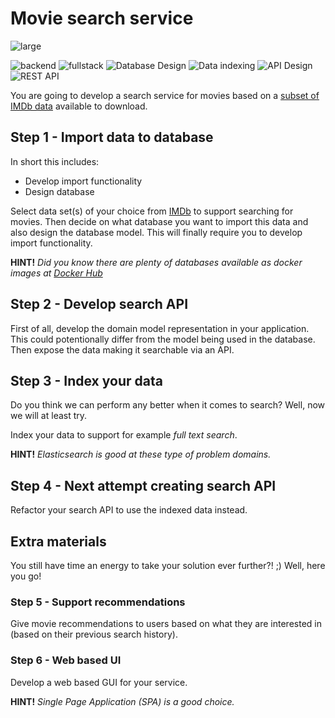 # Movie search service
![large](https://img.shields.io/badge/size-large-red.svg?longCache=true&style=for-the-badge)

![backend](https://img.shields.io/badge/backend-blue.svg?longCache=true&style=for-the-badge)
![fullstack](https://img.shields.io/badge/fullstack-red.svg?longCache=true&style=for-the-badge)
![Database Design](https://img.shields.io/badge/database_design-darkred.svg?longCache=true&style=for-the-badge)
![Data indexing](https://img.shields.io/badge/data_indexing-darkgreen.svg?longCache=true&style=for-the-badge)
![API Design](https://img.shields.io/badge/api_design-purple.svg?longCache=true&style=for-the-badge)
![REST API](https://img.shields.io/badge/rest_api-darkblue.svg?longCache=true&style=for-the-badge)

You are going to develop a search service for movies based on a [subset of IMDb data](https://www.imdb.com/interfaces/) available to download. 

## Step 1 - Import data to database
In short this includes:
 * Develop import functionality
 * Design database

Select data set(s) of your choice from [IMDb](https://www.imdb.com/interfaces/) to support searching for movies. Then decide on what database you want to import this data and also design the database model. This will finally require you to develop import functionality.
 
 __HINT!__ _Did you know there are plenty of databases available as docker images at [Docker Hub](https://hub.docker.com/)_

## Step 2 - Develop search API
First of all, develop the domain model representation in your application. This could potentionally differ from the model being used in the database. Then expose the data making it searchable via an API.

## Step 3 - Index your data
Do you think we can perform any better when it comes to search? Well, now we will at least try. 

Index your data to support for example _full text search_.

__HINT!__ _Elasticsearch is good at these type of problem domains._

## Step 4 - Next attempt creating search API
Refactor your search API to use the indexed data instead.

## Extra materials
You still have time an energy to take your solution ever further?! ;) Well, here you go!

### Step 5 - Support recommendations
Give movie recommendations to users based on what they are interested in (based on their previous search history).

### Step 6 - Web based UI
Develop a web based GUI for your service.

__HINT!__ _Single Page Application (SPA) is a good choice._
